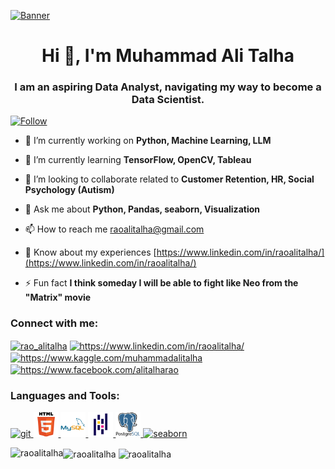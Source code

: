 [![Banner](https://editor.analyticsvidhya.com/uploads/78723aiml.jpeg)](https://your-link-here.com)

<h1 align="center">Hi 👋, I'm Muhammad Ali Talha</h1>
<h3 align="center">I am an aspiring Data Analyst, navigating my way to become a Data Scientist.</h3>
<img align = "right" alt "Coding" width= "400" src = "https://aditikhome.files.wordpress.com/2019/02/0nsgxxd0kwn3qt2ks.gif"

<p align="left">
    <a href="https://twitter.com/rao_alitalha" target="blank"><img src="https://img.shields.io/twitter/follow/rao_alitalha?logo=twitter&style=for-the-badge" alt="Follow" /></a>
</p>

- 🔭 I’m currently working on **Python, Machine Learning, LLM** <br>

- 🌱 I’m currently learning **TensorFlow, OpenCV, Tableau** <br>

- 👯 I’m looking to collaborate related to **Customer Retention, HR, Social Psychology (Autism)** <br>

- 💬 Ask me about **Python, Pandas, seaborn, Visualization** <br>

- 📫 How to reach me [raoalitalha@gmail.com](mailto:raoalitalha@gmail.com) <br>

- 📄 Know about my experiences [https://www.linkedin.com/in/raoalitalha/](https://www.linkedin.com/in/raoalitalha/) <br>

- ⚡ Fun fact **I think someday I will be able to fight like Neo from the "Matrix" movie** <br>

<h3 align="left">Connect with me:</h3>

<p align="left">
    <a href="https://twitter.com/rao_alitalha" target="blank"><img align="center" src="https://raw.githubusercontent.com/rahuldkjain/github-profile-readme-generator/master/src/images/icons/Social/twitter.svg" alt="rao_alitalha" height="20" width="40" /></a>
    <a href="https://linkedin.com/in/https://www.linkedin.com/in/raoalitalha/" target="blank"><img align="center" src="https://raw.githubusercontent.com/rahuldkjain/github-profile-readme-generator/master/src/images/icons/Social/linked-in-alt.svg" alt="https://www.linkedin.com/in/raoalitalha/" height="30" width="40" /></a>
    <a href="https://kaggle.com/https://www.kaggle.com/muhammadalitalha" target="blank"><img align="center" src="https://raw.githubusercontent.com/rahuldkjain/github-profile-readme-generator/master/src/images/icons/Social/kaggle.svg" alt="https://www.kaggle.com/muhammadalitalha" height="30" width="40" /></a>
    <a href="https://fb.com/https://www.facebook.com/alitalharao" target="blank"><img align="center" src="https://raw.githubusercontent.com/rahuldkjain/github-profile-readme-generator/master/src/images/icons/Social/facebook.svg" alt="https://www.facebook.com/alitalharao" height="30" width="40" /></a>
</p>

<h3 align="left">Languages and Tools:</h3>

<p align="left">
    <a href="https://git-scm.com/" target="_blank" rel="noreferrer">
        <img src="https://www.vectorlogo.zone/logos/git-scm/git-scm-icon.svg" alt="git" width="40" height="40" />
    </a>
    <a href="https://www.w3.org/html/" target="_blank" rel="noreferrer">
        <img src="https://raw.githubusercontent.com/devicons/devicon/master/icons/html5/html5-original-wordmark.svg" alt="html5" width="40" height="40" />
    </a>
    <a href="https://www.mysql.com/" target="_blank" rel="noreferrer">
        <img src="https://raw.githubusercontent.com/devicons/devicon/master/icons/mysql/mysql-original-wordmark.svg" alt="mysql" width="40" height="40" />
    </a>
    <a href="https://pandas.pydata.org/" target="_blank" rel="noreferrer">
        <img src="https://raw.githubusercontent.com/devicons/devicon/2ae2a900d2f041da66e950e4d48052658d850630/icons/pandas/pandas-original.svg" alt="pandas" width="40" height="40" />
    </a>
    <a href="https://www.postgresql.org" target="_blank" rel="noreferrer">
        <img src="https://raw.githubusercontent.com/devicons/devicon/master/icons/postgresql/postgresql-original-wordmark.svg" alt="postgresql" width="40" height="40" />
    </a>
    <a href="https://seaborn.pydata.org/" target="_blank" rel="noreferrer">
        <img src="https://seaborn.pydata.org/_images/logo-mark-lightbg.svg" alt="seaborn" width="40" height="40" />
    </a>
</p>

<img align="left" src="https://github-readme-stats.vercel.app/api/top-langs?username=raoalitalha&show_icons=true&locale=en&layout=compact" alt="raoalitalha" />

<img align="center" src="https://github-readme-stats.vercel.app/api?username=raoalitalha&show_icons=true&locale=en" alt="raoalitalha" />

<img align="center" src="https://github-readme-streak-stats.herokuapp.com/?user=raoalitalha&" alt="raoalitalha" />
